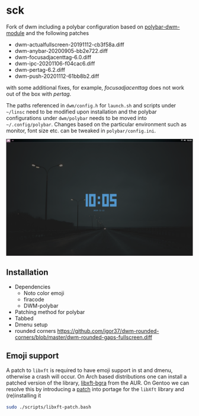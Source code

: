 # sck
Fork of dwm including a polybar configuration based on [polybar-dwm-module](https://github.com/mihirlad55/polybar-dwm-module) and the following patches

* dwm-actualfullscreen-20191112-cb3f58a.diff
* dwm-anybar-20200905-bb2e722.diff
* dwm-focusadjacenttag-6.0.diff
* dwm-ipc-20201106-f04cac6.diff
* dwm-pertag-6.2.diff
* dwm-push-20201112-61bb8b2.diff

with some additional fixes, for example, *focusadjacenttag* does not work out of the box with *pertag*. 

The paths referenced in `dwm/config.h` for `launch.sh` and scripts under `~/linsc` need to be modified upon installation and the polybar configurations under `dwm/polybar` needs to be moved into `~/.config/polybar`. Changes based on the particular environment such as monitor, font size etc. can be tweaked in `polybar/config.ini`. 

![](.github/screenshot.png)

## Installation

* Dependencies
	- Noto color emoji
	- firacode
	- DWM-polybar
* Patching method for polybar
* Tabbed
* Dmenu setup
* rounded corners https://github.com/igor37/dwm-rounded-corners/blob/master/dwm-rounded-gaps-fullscreen.diff 

## Emoji support
A patch to `libxft` is required to have emoji support in st and dmenu, otherwise a crash will occur. On Arch based distributions one can install a patched version of the library, [libxft-bgra](https://aur.archlinux.org/packages/libxft-bgra/) from the AUR. On Gentoo we can resolve this by introducing a [patch](https://wiki.gentoo.org/wiki//etc/portage/patches) into portage for the `libXft` library and (re)installing it
```bash
sudo ./scripts/libxft-patch.bash
```
